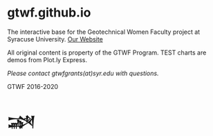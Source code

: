 # gtwf.github.io

The interactive base for the Geotechnical Women Faculty project at Syracuse University.
[Our Website](https://gtwf.syr.edu)

All original content is property of the GTWF Program. TEST charts are demos from Plot.ly Express.

_Please contact gtwfgrants(at)syr.edu with questions._

GTWF 2016-2020

# &#74448;
